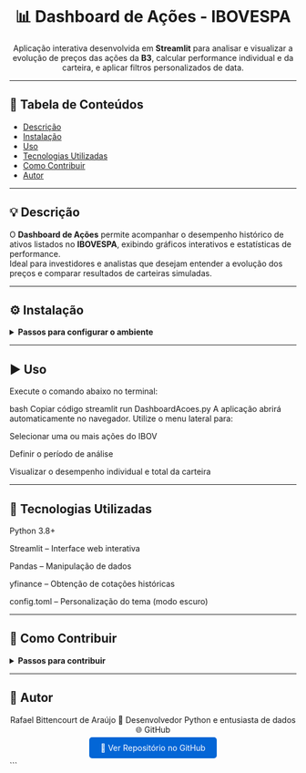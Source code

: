 <center><h1>📊 Dashboard de Ações - IBOVESPA</h1></center>

<p align="center">
  Aplicação interativa desenvolvida em <b>Streamlit</b> para analisar e visualizar a evolução de preços das ações da <b>B3</b>, calcular performance individual e da carteira, e aplicar filtros personalizados de data.
</p>

---

## 🧭 Tabela de Conteúdos
- [Descrição](#-descrição)
- [Instalação](#-instalação)
- [Uso](#-uso)
- [Tecnologias Utilizadas](#-tecnologias-utilizadas)
- [Como Contribuir](#-como-contribuir)
- [Autor](#-autor)

---

## 💡 Descrição
O **Dashboard de Ações** permite acompanhar o desempenho histórico de ativos listados no **IBOVESPA**, exibindo gráficos interativos e estatísticas de performance.  
Ideal para investidores e analistas que desejam entender a evolução dos preços e comparar resultados de carteiras simuladas.

---

## ⚙️ Instalação

<details>
<summary><b>Passos para configurar o ambiente</b></summary>

1. Clone o repositório:
   ```bash
   git clone https://github.com/Rafael072187/Dashboard.git
   cd Dashboard
Crie e ative um ambiente virtual (opcional, mas recomendado):

bash
Copiar código
python -m venv venv
source venv/bin/activate  # Linux/Mac
venv\Scripts\activate     # Windows
Instale as dependências:

bash
Copiar código
pip install -r requirements.txt
Verifique se o arquivo IBOV.csv está no mesmo diretório do script DashboardAcoes.py.
Ele deve conter os códigos das ações, por exemplo:

Copiar código
PETR4, VALE3, ITUB4, ...
</details>

---

## ▶️ Uso
Execute o comando abaixo no terminal:

bash
Copiar código
streamlit run DashboardAcoes.py
A aplicação abrirá automaticamente no navegador.
Utilize o menu lateral para:

Selecionar uma ou mais ações do IBOV

Definir o período de análise

Visualizar o desempenho individual e total da carteira

---

## 🧩 Tecnologias Utilizadas
Python 3.8+

Streamlit – Interface web interativa

Pandas – Manipulação de dados

yfinance – Obtenção de cotações históricas

config.toml – Personalização do tema (modo escuro)

---

## 🤝 Como Contribuir
<details> <summary><b>Passos para contribuir</b></summary>
Faça um fork do projeto

Crie uma branch para sua modificação:

bash
Copiar código
git checkout -b minha-nova-feature
Faça as alterações e commit:

bash
Copiar código
git commit -m "Adicionei nova funcionalidade"
Envie a branch:

bash
Copiar código
git push origin minha-nova-feature
Abra um Pull Request 🚀

</details>

---

## 👤 Autor
<center>
Rafael Bittencourt de Araújo
💼 Desenvolvedor Python e entusiasta de dados
🌐 GitHub

</center>
<p align="center"> <a href="https://github.com/Rafael072187/Dashboard" style="background-color:#0366d6;color:white;padding:10px 20px;border-radius:5px;text-decoration:none;"> 🔗 Ver Repositório no GitHub </a> </p> ```
